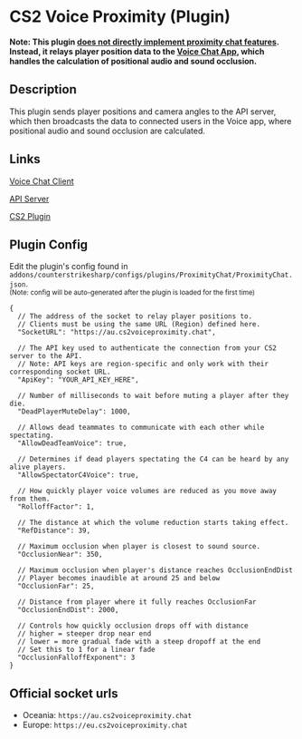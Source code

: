 # CS2 Voice Proximity (Plugin)

**Note: This plugin <ins>does not directly implement proximity chat features</ins>. Instead, it relays player position data to the [Voice Chat App](https://github.com/b0ink/CS2-VoiceProximity-Client), which handles the calculation of positional audio and sound occlusion.**

## Description

This plugin sends player positions and camera angles to the API server, which then broadcasts the data to connected users in the Voice app, where positional audio and sound occlusion are calculated.

## Links

[Voice Chat Client](https://github.com/b0ink/CS2-VoiceProximity-Client)

[API Server](https://github.com/b0ink/CS2-VoiceProximity-Server)

[CS2 Plugin](https://github.com/b0ink/CS2-VoiceProximity-Plugin)

## Plugin Config

Edit the plugin's config found in `addons/counterstrikesharp/configs/plugins/ProximityChat/ProximityChat.json`.\
<sub>(Note: config will be auto-generated after the plugin is loaded for the first time)</sub>

```jsonc
{
  // The address of the socket to relay player positions to.
  // Clients must be using the same URL (Region) defined here.
  "SocketURL": "https://au.cs2voiceproximity.chat",

  // The API key used to authenticate the connection from your CS2 server to the API.
  // Note: API keys are region-specific and only work with their corresponding socket URL.
  "ApiKey": "YOUR_API_KEY_HERE",

  // Number of milliseconds to wait before muting a player after they die.
  "DeadPlayerMuteDelay": 1000,

  // Allows dead teammates to communicate with each other while spectating.
  "AllowDeadTeamVoice": true,

  // Determines if dead players spectating the C4 can be heard by any alive players.
  "AllowSpectatorC4Voice": true,

  // How quickly player voice volumes are reduced as you move away from them.
  "RolloffFactor": 1,

  // The distance at which the volume reduction starts taking effect.
  "RefDistance": 39,

  // Maximum occlusion when player is closest to sound source.
  "OcclusionNear": 350,

  // Maximum occlusion when player's distance reaches OcclusionEndDist
  // Player becomes inaudible at around 25 and below
  "OcclusionFar": 25,

  // Distance from player where it fully reaches OcclusionFar
  "OcclusionEndDist": 2000,

  // Controls how quickly occlusion drops off with distance
  // higher = steeper drop near end
  // lower = more gradual fade with a steep dropoff at the end
  // Set this to 1 for a linear fade
  "OcclusionFalloffExponent": 3
}
```

## Official socket urls

- Oceania: `https://au.cs2voiceproximity.chat`
- Europe: `https://eu.cs2voiceproximity.chat`
